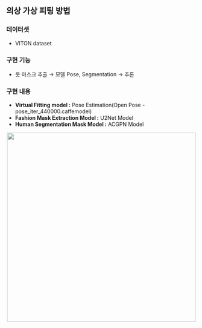 ## 의상 가상 피팅 방법

### 데이터셋
- VITON dataset

### 구현 기능
- 옷 마스크 추출 → 모델 Pose, Segmentation → 추론

### 구현 내용
-	<b> Virtual Fitting model :</b> Pose Estimation(Open Pose - pose_iter_440000.caffemodel)
-	<b> Fashion Mask Extraction Model :</b> U2Net Model
-	<b> Human Segmentation Mask Model :</b> ACGPN Model

<p align="center">
<img src="https://github.com/VIP-Projects/V-Fit/assets/53934639/7c5fbec5-c086-4cfb-9ae9-c4c5b6212d02" style="width:500px"></p>
